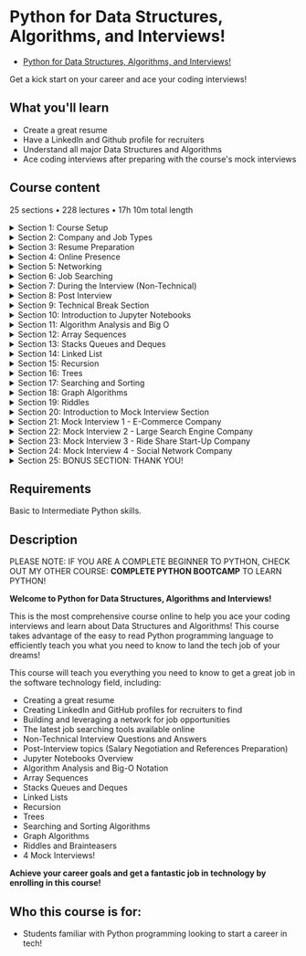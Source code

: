 # Python for Data Structures, Algorithms, and Interviews!

- [Python for Data Structures, Algorithms, and Interviews!](https://www.udemy.com/course/python-for-data-structures-algorithms-and-interviews)

Get a kick start on your career and ace your coding interviews!

##  What you'll learn
-   Create a great resume
-   Have a LinkedIn and Github profile for recruiters
-   Understand all major Data Structures and Algorithms
-   Ace coding interviews after preparing with the course's mock interviews

## Course content

25 sections • 228 lectures • 17h 10m total length

<details>
  <summary> Section 1: Course Setup </summary>

  -   [1. Course Introduction](1_Course-Introduction.md)
  -   [2. Full Course Curriculum Overview](2_Full-Course-Curriculum-Overview.md)
  -   [3. How to get help for the Course!](3_How-to-get-help-for-the-Course.md)
  -   [4. Course FAQ](4_Course-FAQ.md)
</details>

<details>
  <summary> Section 2: Company and Job Types </summary>

  -   [5. ]()
  -   [6. ]()
</details>

<details>
  <summary> Section 3: Resume Preparation </summary>

  -   [7.  ]()
  -   [8.  ]()
  -   [9.  ]()
  -   [10. ]()
</details>

<details>
  <summary> Section 4: Online Presence </summary>

  -   [11. ]()
  -   [12. ]()
  -   [13. ]()
</details>

<details>
  <summary> Section 5: Networking </summary>

  -   [14. ]()
  -   [15. ]()
</details>

<details>
  <summary> Section 6: Job Searching </summary>

  -   [16. ]()
  -   [17. ]()
  -   [18. ]()
  -   [19. ]()
  -   [20. ]()
</details>

<details>
  <summary> Section 7: During the Interview (Non-Technical) </summary>

  -   [21. ]()
  -   [22. ]()
  -   [23. ]()
  -   [24. ]()
  -   [25. ]()
</details>

<details>
  <summary> Section 8: Post Interview </summary>

  -   [26. ]()
  -   [27. ]()
  -   [28. ]()
</details>

<details>
  <summary> Section 9: Technical Break Section </summary>

  -   [29. ]()
  -   [30. ]()
  -   [31. ]()
</details>

<details>
  <summary> Section 10: Introduction to Jupyter Notebooks </summary>

  -   [32. ]()
  -   [33. ]()
  -   [34. ]()
  -   [35. ]()
  -   [36. ]()
  -   [37. ]()
</details>

<details>
  <summary> Section 11: Algorithm Analysis and Big O </summary>

  -   [38. ]()
  -   [39. ]()
  -   [40. ]()
  -   [41. ]()
  -   [42. ]()
  -   [43. ]()
  -   [44. ]()
</details>

<details>
  <summary> Section 12: Array Sequences </summary>

  -   [45. ]()
  -   [46. ]()
  -   [47. ]()
  -   [48. ]()
  -   [49. ]()
  -   [50. ]()
  -   [51. ]()
  -   [52. ]()
  -   [53. ]()
  -   [54. ]()
  -   [55. ]()
  -   [56. ]()
  -   [57. ]()
  -   [58. ]()
  -   [59. ]()
  -   [60. ]()
  -   [61. ]()
  -   [62. ]()
  -   [63. ]()
  -   [64. ]()
</details>

<details>
  <summary> Section 13: Stacks Queues and Deques </summary>

  -   [65. ]()
  -   [66. ]()
  -   [67. ]()
  -   [68. ]()
  -   [69. ]()
  -   [70. ]()
  -   [71. ]()
  -   [72. ]()
  -   [73. ]()
  -   [74. ]()
  -   [75. ]()
  -   [76. ]()
  -   [77. ]()
  -   [78. ]()
  -   [79. ]()
</details>

<details>
  <summary> Section 14: Linked List </summary>

  -   [80. ]()
  -   [81. ]()
  -   [82. ]()
  -   [83. ]()
  -   [84. ]()
  -   [85. ]()
  -   [86. ]()
  -   [87. ]()
  -   [88. ]()
  -   [89. ]()
  -   [90. ]()
  -   [91. ]()
  -   [92. ]()
</details>

<details>
  <summary> Section 15: Recursion </summary>

  -   [93.  ]()
  -   [94.  ]()
  -   [95.  ]()
  -   [96.  ]()
  -   [97.  ]()
  -   [98.  ]()
  -   [99.  ]()
  -   [100. ]()
  -   [101. ]()
  -   [102. ]()
  -   [103. ]()
  -   [104. ]()
  -   [105. ]()
</details>

<details>
  <summary> Section 16: Trees </summary>

  -   [106. ]()
  -   [107. ]()
  -   [108. ]()
  -   [109. ]()
  -   [110. ]()
  -   [111. ]()
  -   [112. ]()
  -   [113. ]()
  -   [114. ]()
  -   [115. ]()
  -   [116. ]()
  -   [117. ]()
  -   [118. ]()
  -   [119. ]()
  -   [120. ]()
  -   [121. ]()
</details>

<details>
  <summary> Section 17: Searching and Sorting </summary>

  -   [122. ]()
  -   [123. ]()
  -   [124. ]()
  -   [125. ]()
  -   [126. ]()
  -   [127. ]()
  -   [128. ]()
  -   [129. ]()
  -   [130. ]()
  -   [131. ]()
  -   [132. ]()
  -   [133. ]()
  -   [134. ]()
  -   [135. ]()
  -   [136. ]()
  -   [137. ]()
  -   [138. ]()
  -   [139. ]()
  -   [140. ]()
  -   [141. ]()
  -   [142. ]()
  -   [143. ]()
  -   [144. ]()
  -   [145. ]()
  -   [146. ]()
  -   [147. ]()
  -   [148. ]()
  -   [149. ]()
  -   [150. ]()
  -   [151. ]()
</details>

<details>
  <summary> Section 18: Graph Algorithms </summary>

  -   [152. ]()
  -   [153. ]()
  -   [154. ]()
  -   [155. ]()
  -   [156. ]()
  -   [157. ]()
  -   [158. ]()
  -   [159. ]()
  -   [160. ]()
  -   [161. ]()
  -   [162. ]()
  -   [163. ]()
  -   [164. ]()
  -   [165. ]()
</details>

<details>
  <summary> Section 19: Riddles </summary>

  -   [166. ]()
  -   [167. ]()
  -   [168. ]()
  -   [169. ]()
  -   [170. ]()
  -   [171. ]()
  -   [172. ]()
  -   [173. ]()
  -   [174. ]()
  -   [175. ]()
  -   [176. ]()
  -   [177. ]()
  -   [178. ]()
  -   [179. ]()
  -   [180. ]()
</details>

<details>
  <summary> Section 20: Introduction to Mock Interview Section </summary>

  -   [181. ]()
  -   [182. ]()
  -   [183. ]()
  -   [184. ]()
  -   [185. ]()
</details>

<details>
  <summary> Section 21: Mock Interview 1 - E-Commerce Company </summary>

  -   [186. ]()
  -   [187. ]()
  -   [188. ]()
  -   [189. ]()
  -   [190. ]()
  -   [191. ]()
  -   [192. ]()
  -   [193. ]()
  -   [194. ]()
  -   [195. ]()
</details>

<details>
  <summary> Section 22: Mock Interview 2 - Large Search Engine Company </summary>

  -   [196. ]()
  -   [197. ]()
  -   [198. ]()
  -   [199. ]()
  -   [200. ]()
  -   [201. ]()
  -   [202. ]()
  -   [203. ]()
  -   [204. ]()
  -   [205. ]()
  -   [206. ]()
  -   [207. ]()
</details>

<details>
  <summary> Section 23: Mock Interview 3 - Ride Share Start-Up Company </summary>

  -   [208. ]()
  -   [209. ]()
  -   [210. ]()
  -   [211. ]()
  -   [212. ]()
  -   [213. ]()
  -   [214. ]()
  -   [215. ]()
  -   [216. ]()
  -   [217. ]()
</details>

<details>
  <summary> Section 24: Mock Interview 4 - Social Network Company </summary>

  -   [218. ]()
  -   [219. ]()
  -   [220. ]()
  -   [221. ]()
  -   [222. ]()
  -   [223. ]()
  -   [224. ]()
  -   [225. ]()
  -   [226. ]()
  -   [227. ]()
</details>

<details>
  <summary> Section 25: BONUS SECTION: THANK YOU! </summary>

  -   [228. ]()  
</details>

##  Requirements

Basic to Intermediate Python skills.

##  Description

PLEASE NOTE: IF YOU ARE A COMPLETE BEGINNER TO PYTHON, CHECK OUT MY OTHER COURSE: **COMPLETE PYTHON BOOTCAMP** TO LEARN PYTHON!

**Welcome to Python for Data Structures, Algorithms and Interviews!**

This is the most comprehensive course online to help you ace your coding interviews and learn about Data Structures and Algorithms! This course takes advantage of the easy to read Python programming language to efficiently teach you what you need to know to land the tech job of your dreams!

This course will teach you everything you need to know to get a great job in the software technology field, including:

-   Creating a great resume
-   Creating LinkedIn and GitHub profiles for recruiters to find
-   Building and leveraging a network for job opportunities
-   The latest job searching tools available online
-   Non-Technical Interview Questions and Answers
-   Post-Interview topics (Salary Negotiation and References Preparation)
-   Jupyter Notebooks Overview
-   Algorithm Analysis and Big-O Notation
-   Array Sequences
-   Stacks Queues and Deques
-   Linked Lists
-   Recursion
-   Trees
-   Searching and Sorting Algorithms
-   Graph Algorithms
-   Riddles and Brainteasers
-   4 Mock Interviews!

**Achieve your career goals and get a fantastic job in technology by enrolling in this course!**

##  Who this course is for:
-   Students familiar with Python programming looking to start a career in tech!